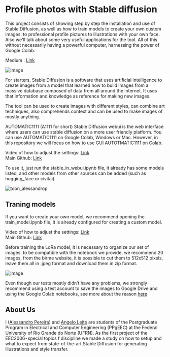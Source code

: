 # Profile photos with Stable diffusion
This project consists of showing step by step the installation and use of Stable Diffusion, as well as how to train models to create your own custom images: to professional profile pictures to illustrations with your own face. Also we'll talk about some very useful applications for the tool. All of this without necessarily having a powerful computer, harnessing the power of Google Colab.

Medium : [Link](https://medium.com/@alessandro.pereira.700/%EF%B8%8F-image-generation-using-neural-networks-3863cb234383) 

![image](https://github.com/AlessandroPTSN/stable_diffusion_in_colab/assets/50224653/dbbb3b15-204c-4195-a228-359158ccc618)

For starters, Stable Diffusion is a software that uses artificial intelligence to create images from a model that learned how to build images from a massive database composed of data from all around the internet. It uses that information and knowledge as reference for making new images.

The tool can be used to create images with different styles, can combine art techniques, also comprehends context and can be used to make images of mostly anything.

AUTOMATIC1111 (A1111 for short) Stable Diffusion webui is the web interface where users can use stable diffusion on a more user friendly platform. You can use AUTOMATIC1111 on Google Colab, Windows or Mac. However, in this repository we will focus on how to use GUI AUTOTMATIC1111 on Colab.

Video of how to adjust the settings: [Link](https://www.youtube.com/watch?v=X-mgG79HOZM)  
Main Github: [Link](https://github.com/nolanaatama/sd-1click-colab)  

To use it, just run the stable_in_webui.ipynb file, it already has some models listed, and other models from other sources can be added (such as hugging_face or civitai).  

![toon_alessandrop](https://github.com/AlessandroPTSN/stable_diffusion_in_colab/assets/50224653/d2202c2e-ae35-43f0-8ee1-900972d5586f)



## Traning models

If you want to create your own model, we recommend opening the train_model.ipynb file, it is already configured for creating a custom model.  

Video of how to adjust the settings: [Link](https://www.youtube.com/watch?v=UoQIVNjOPsI)   
Main Github: [Link](https://github.com/Linaqruf/kohya-trainer)

Before training the LoRa model, it is necessary to organize our set of images. to be compatible with the notebook we provide, we recommend 20 images, from the birme website, it is possible to cut them to 512x512 pixels, leave them all in .jpeg format and download them in zip format.

![image](https://github.com/AlessandroPTSN/stable_diffusion_in_colab/assets/50224653/823f2027-1278-42b4-b3b4-0a48448a608a)

Even though our tests mostly didn’t have any problems, we strongly recommend using a test account to save the images to Google Drive and using the Google Colab notebooks, see more about the reason [here](https://www.reddit.com/r/StableDiffusion/comments/12t8tc7/is_colab_going_to_start_banning_people_who_use_it/)

## About Us
I ([Alessandro Pereira](https://github.com/AlessandroPTSN)) and [Angelo Leite](https://github.com/angelolmg)  are students of the Postgraduate Program in Electrical and Computer Engineering (PPgEEC) at the Federal University of Rio Grande do Norte (UFRN). As the first project of the EEC2006 - special topics f discipline we made a study on how to setup and what to expect from state-of-the-art Stable Diffusion for generating illustrations and style transfer.
